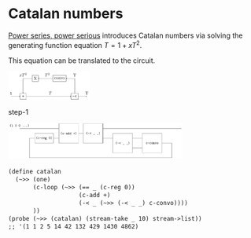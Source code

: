 # Catalan numbers

[Power series, power serious](https://www.cambridge.org/core/journals/journal-of-functional-programming/article/power-series-power-serious/19863F4EAACC33E1E01DE2A2114EC7DF) introduces Catalan numbers via solving the generating function equation $T = 1 + x T^2$.

This equation can be translated to the circuit.

<img src="figures/catalan-1.png" alt="catalan-1" width=33% />

step-1

<img src="figures/catalan-2.png" alt="catalan-2" width=70% />

```
(define catalan
  (~>> (one)
       (c-loop (~>> (== _ (c-reg 0))
                    (c-add +)
                    (-< _ (~>> (-< _ _) c-convo))))
       ))
(probe (~>> (catalan) (stream-take _ 10) stream->list))
;; '(1 1 2 5 14 42 132 429 1430 4862)
```



